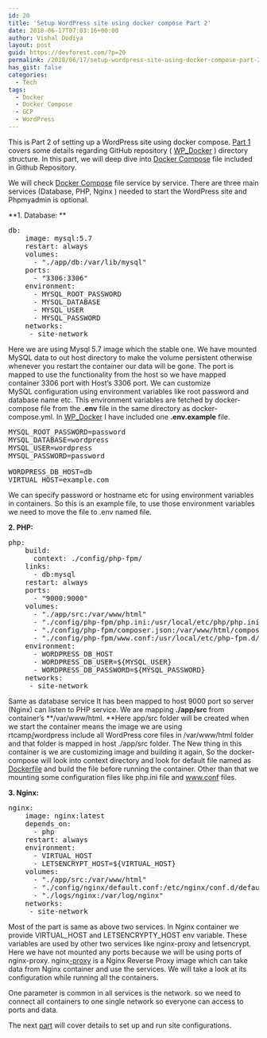 ```yaml
---
id: 20
title: 'Setup WordPress site using docker compose Part 2'
date: 2018-06-17T07:03:16+00:00
author: Vishal Dodiya
layout: post
guid: https://devforest.com/?p=20
permalink: /2018/06/17/setup-wordpress-site-using-docker-compose-part-2/
has_gist: false
categories:
  - Tech
tags:
  - Docker
  - Docker Compose
  - GCP
  - WordPress
---
```

This is Part 2 of setting up a WordPress site using docker compose. [Part 1](https://devforest.com/2018/06/06/setup-wordpress-site-on-google-compute-platform-gcp-using-docker-compose/) covers some details regarding GitHub repository ( [WP_Docker](https://github.com/vishaldodiya/WP_Docker/blob/master/docker-compose.yml) ) directory structure. In this part, we will deep dive into [Docker Compose](https://github.com/vishaldodiya/WP_Docker/blob/master/docker-compose.yml) file included in Github Repository.

We will check [Docker Compose](https://github.com/vishaldodiya/WP_Docker/blob/master/docker-compose.yml) file service by service. There are three main services (Database, PHP, Nginx ) needed to start the WordPress site and Phpmyadmin is optional.

**1. Database: **

<pre>db:
    image: mysql:5.7
    restart: always
    volumes:
      - "./app/db:/var/lib/mysql"
    ports:
      - "3306:3306"
    environment:
      - MYSQL_ROOT_PASSWORD
      - MYSQL_DATABASE
      - MYSQL_USER
      - MYSQL_PASSWORD
    networks:
     - site-network</pre>

Here we are using Mysql 5.7 image which the stable one. We have mounted MySQL data to out host directory to make the volume persistent otherwise whenever you restart the container our data will be gone. The port is mapped to use the functionality from the host so we have mapped container 3306 port with Host&#8217;s 3306 port. We can customize MySQL configuration using environment variables like root password and database name etc. This environment variables are fetched by docker-compose file from the **.env** file in the same directory as docker-compose.yml. In [WP_Docker](https://github.com/vishaldodiya/WP_Docker) I have included one **.env.example** file.

<pre>MYSQL_ROOT_PASSWORD=password
MYSQL_DATABASE=wordpress
MYSQL_USER=wordpress
MYSQL_PASSWORD=password

WORDPRESS_DB_HOST=db
VIRTUAL_HOST=example.com</pre>

We can specify password or hostname etc for using environment variables in containers. So this is an example file, to use those environment variables we need to move the file to .env named file.

**2. PHP:**

<pre>php:
    build:
      context: ./config/php-fpm/
    links:
      - db:mysql
    restart: always
    ports:
      - "9000:9000"
    volumes:
      - "./app/src:/var/www/html"
      - "./config/php-fpm/php.ini:/usr/local/etc/php/php.ini"
      - "./config/php-fpm/composer.json:/var/www/html/composer.json"
      - "./config/php-fpm/www.conf:/usr/local/etc/php-fpm.d/www.conf"
    environment:
      - WORDPRESS_DB_HOST
      - WORDPRESS_DB_USER=${MYSQL_USER}
      - WORDPRESS_DB_PASSWORD=${MYSQL_PASSWORD}
    networks:
     - site-network</pre>

Same as database service It has been mapped to host 9000 port so server (Nginx) can listen to PHP service. We are mapping **./app/src** from container&#8217;s **/var/www/html. **Here app/src folder will be created when we start the container means the image we are using rtcamp[/](https://hub.docker.com/r/rtcamp/wordpress/)wordpress include all WordPress core files in /var/www/html folder and that folder is mapped in host ./app/src folder. The New thing in this container is we are customizing image and building it again, So the docker-compose will look into context directory and look for default file named as [Dockerfile](https://github.com/vishaldodiya/WP_Docker/blob/master/config/php-fpm/Dockerfile) and build the file before running the container. Other than that we mounting some configuration files like php.ini file and www.conf files.

**3. Nginx:**

<pre>nginx:
    image: nginx:latest
    depends_on:
      - php
    restart: always
    environment:
      - VIRTUAL_HOST
      - LETSENCRYPT_HOST=${VIRTUAL_HOST}
    volumes:
      - "./app/src:/var/www/html"
      - "./config/nginx/default.conf:/etc/nginx/conf.d/default.conf"
      - "./logs/nginx:/var/log/nginx"
    networks:
     - site-network</pre>

Most of the part is same as above two services. In Nginx container we provide VIRTUAL\_HOST and LETSENCRYPTY\_HOST env variable. These variables are used by other two services like nginx-proxy and letsencrypt. Here we have not mounted any ports because we will be using ports of nginx-proxy. nginx[-proxy](https://github.com/jwilder/nginx-proxy) is a Nginx Reverse Proxy image which can take data from Nginx container and use the services. We will take a look at its configuration while running all the containers.

One parameter is common in all services is the network. so we need to connect all containers to one single network so everyone can access to ports and data.

The next [part](https://devforest.com/2018/06/18/setup-wordpress-site-using-docker-compose-part-3/) will cover details to set up and run site configurations.
